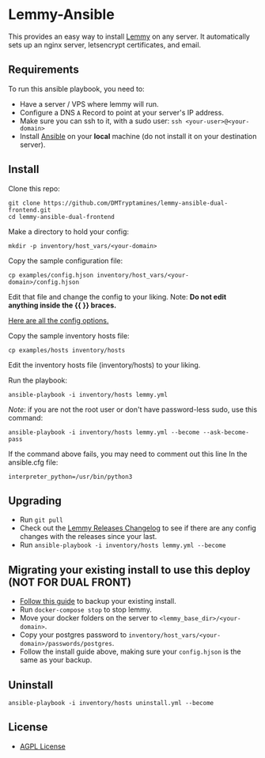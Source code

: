 # Lemmy-Ansible

This provides an easy way to install [Lemmy](https://github.com/LemmyNet/lemmy) on any server. It automatically sets up an nginx server, letsencrypt certificates, and email.

## Requirements

To run this ansible playbook, you need to:

- Have a server / VPS where lemmy will run.
- Configure a DNS `A` Record to point at your server's IP address.
- Make sure you can ssh to it, with a sudo user: `ssh <your-user>@<your-domain>`
- Install [Ansible](https://docs.ansible.com/ansible/latest/installation_guide/intro_installation.html) on your **local** machine (do not install it on your destination server).

## Install

Clone this repo: 

```
git clone https://github.com/DMTryptamines/lemmy-ansible-dual-frontend.git
cd lemmy-ansible-dual-frontend
```

Make a directory to hold your config: 

`mkdir -p inventory/host_vars/<your-domain>`

Copy the sample configuration file:

`cp examples/config.hjson inventory/host_vars/<your-domain>/config.hjson`

Edit that file and change the config to your liking. Note: **Do not edit anything inside the {{ }} braces.**

[Here are all the config options.](https://join-lemmy.org/docs/en/administration/configuration.html#full-config-with-default-values)

Copy the sample inventory hosts file:

`cp examples/hosts inventory/hosts`

Edit the inventory hosts file (inventory/hosts) to your liking.

Run the playbook: 

`ansible-playbook -i inventory/hosts lemmy.yml`

*Note*: if you are not the root user or don't have password-less sudo, use this command:

`ansible-playbook -i inventory/hosts lemmy.yml --become --ask-become-pass`

If the command above fails, you may need to comment out this line In the ansible.cfg file:

`interpreter_python=/usr/bin/python3`

## Upgrading

- Run `git pull`
- Check out the [Lemmy Releases Changelog](https://github.com/LemmyNet/lemmy/blob/main/RELEASES.md) to see if there are any config changes with the releases since your last. 
- Run `ansible-playbook -i inventory/hosts lemmy.yml --become`

## Migrating your existing install to use this deploy (NOT FOR DUAL FRONT)

- [Follow this guide](https://join-lemmy.org/docs/en/administration/backup_and_restore.html) to backup your existing install.
- Run `docker-compose stop` to stop lemmy.
- Move your docker folders on the server to `<lemmy_base_dir>/<your-domain>`.
- Copy your postgres password to `inventory/host_vars/<your-domain>/passwords/postgres`.
- Follow the install guide above, making sure your `config.hjson` is the same as your backup.

## Uninstall

`ansible-playbook -i inventory/hosts uninstall.yml --become`

## License

- [AGPL License](/LICENSE)
